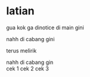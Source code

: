 # latian

gua kok ga dinotice di main gini


nahh di cabang gini

terus melirik

nahh di cabang gin  
cek 1  cek 2  cek 3
